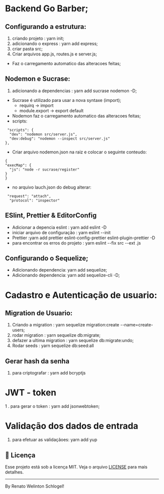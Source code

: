 # Backend Go Barber;

## Configurando a estrutura:
  1. criando projeto               : yarn init;
  2. adicionando o express         : yarn add express;
  3. criar pasta src;
  4. Criar arquivos app.js, routes.js e server.js;  

  - Faz o carregamento automatico das alteracoes feitas;

## Nodemon e Sucrase:
  1. adicionando a dependencias    : yarn add sucrase nodemon -D;
  - Sucrase é utilizado para usar a nova syntaxe (import);
    * requirq -> import
    * module.export -> export default
  - Nodemon faz o carregamento automatico das alteracoes feitas;
  - scripts: 
  ```
   "scripts": {
    "dev": "nodemon src/server.js",
    "dev:debug": "nodemon --inspect src/server.js"
  },
  ```
  - Criar arquivo nodemon.json na raiz e colocar o seguinte conteudo:
  ```
  {
  "execMap": {
    "js": "node -r sucrase/register"
  }
}
  ```
  - no arquivo lauch.json do debug alterar:
  ```
   "request": "attach",
    "protocol": "inspector"
  ```

## ESlint, Prettier & EditorConfig

  * Adicionar a depencia eslint     : yarn add eslint -D
  * iniciar arquivo de configuração : yarn eslint --init
  * Prettier :yarn add prettier eslint-config-prettier eslint-plugin-prettier -D
  * para encontrar os erros do projeto : yarn eslint --fix src --ext .js

## Configurando o Sequelize;
  * Adicionando dependencia: yarn add sequelize;
  * Adicionando dependencia: yarn add sequelize-cli -D;

# Cadastro e Autenticação de usuario:

## Migration de Usuario:
  1. Criando a migration        : yarn sequelize migration:create --name=create-users;
  2. rodar migration            : yarn sequelize db:migrate;
  2. defazer a ultima migration : yarn sequelize db:migrate:undo;
  3. Rodar seeds                : yarn sequelize db:seed:all


## Gerar hash da senha
  1. para criptografar          : yarn add bcryptjs

# JWT - token
  1 . para gerar o token        : yarn add jsonwebtoken;

# Validação dos dados de entrada
  1. para efetuar as validaçãoes: yarn add yup 


## :memo: Licença

Esse projeto está sob a licença MIT. Veja o arquivo [LICENSE](LICENSE.md) para mais detalhes.

---

By Renato Welinton Schlogel!